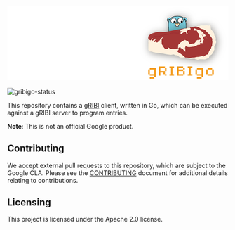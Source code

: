 ![gribigo-logo](doc/gribigo.png)

![gribigo-status](https://github.com/openconfig/gribigo/actions/workflows/go.yml/badge.svg)

This repository contains a [gRIBI](https://github.com/openconfig/gribi)
client, written in Go, which can be executed against a gRIBI server to
program entries.

**Note**: This is not an official Google product.

## Contributing

We accept external pull requests to this repository, which are subject
to the Google CLA. Please see the
[CONTRIBUTING](https://github.com/openconfig/gribigo/blob/master/CONTRIBUTING.md)
document for additional details relating to contributions.

## Licensing

This project is licensed under the Apache 2.0 license.
